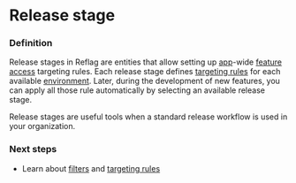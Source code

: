 # Release stage

### Definition

Release stages in Reflag are entities that allow setting up [app](app.md)-wide [feature access](feature.md#access) targeting rules. Each release stage defines [targeting rules](targeting-rules.md) for each available [environment](environment.md). Later, during the development of new features, you can apply all those rule automatically by selecting an available release stage.

Release stages are useful tools when a standard release workflow is used in your organization.

### Next steps

* Learn about [filters](filter.md) and [targeting rules](targeting-rules.md)

